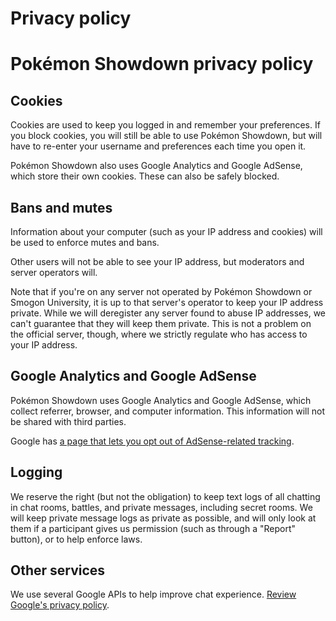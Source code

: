 # Privacy policy

# Pokémon Showdown privacy policy

## Cookies

Cookies are used to keep you logged in and remember your preferences. If you block cookies, you will still be able to use Pokémon Showdown, but will have to re-enter your username and preferences each time you open it.

Pokémon Showdown also uses Google Analytics and Google AdSense, which store their own cookies. These can also be safely blocked.

## Bans and mutes

Information about your computer (such as your IP address and cookies) will be used to enforce mutes and bans.

Other users will not be able to see your IP address, but moderators and server operators will.

Note that if you're on any server not operated by Pokémon Showdown or Smogon University, it is up to that server's operator to keep your IP address private. While we will deregister any server found to abuse IP addresses, we can't guarantee that they will keep them private. This is not a problem on the official server, though, where we strictly regulate who has access to your IP address.

## Google Analytics and Google AdSense

Pokémon Showdown uses Google Analytics and Google AdSense, which collect referrer, browser, and computer information. This information will not be shared with third parties.

Google has [a page that lets you opt out of AdSense-related tracking](https://www.google.com/settings/ads/onweb/).

## Logging

We reserve the right (but not the obligation) to keep text logs of all chatting in chat rooms, battles, and private messages, including secret rooms. We will keep private message logs as private as possible, and will only look at them if a participant gives us permission (such as through a "Report" button), or to help enforce laws.

## Other services

We use several Google APIs to help improve chat experience. 
[Review Google's privacy policy](https://policies.google.com/privacy).
